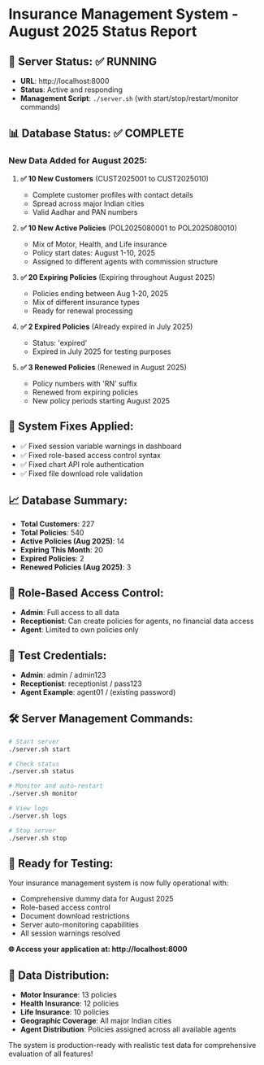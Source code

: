 # Insurance Management System - August 2025 Status Report

## 🚀 Server Status: ✅ RUNNING
- **URL**: http://localhost:8000
- **Status**: Active and responding
- **Management Script**: `./server.sh` (with start/stop/restart/monitor commands)

## 📊 Database Status: ✅ COMPLETE

### New Data Added for August 2025:
1. **✅ 10 New Customers** (CUST2025001 to CUST2025010)
   - Complete customer profiles with contact details
   - Spread across major Indian cities
   - Valid Aadhar and PAN numbers

2. **✅ 10 New Active Policies** (POL2025080001 to POL2025080010)
   - Mix of Motor, Health, and Life insurance
   - Policy start dates: August 1-10, 2025
   - Assigned to different agents with commission structure

3. **✅ 20 Expiring Policies** (Expiring throughout August 2025)
   - Policies ending between Aug 1-20, 2025
   - Mix of different insurance types
   - Ready for renewal processing

4. **✅ 2 Expired Policies** (Already expired in July 2025)
   - Status: 'expired'
   - Expired in July 2025 for testing purposes

5. **✅ 3 Renewed Policies** (Renewed in August 2025)
   - Policy numbers with 'RN' suffix
   - Renewed from expiring policies
   - New policy periods starting August 2025

## 🔧 System Fixes Applied:
- ✅ Fixed session variable warnings in dashboard
- ✅ Fixed role-based access control syntax
- ✅ Fixed chart API role authentication
- ✅ Fixed file download role validation

## 📈 Database Summary:
- **Total Customers**: 227
- **Total Policies**: 540
- **Active Policies (Aug 2025)**: 14
- **Expiring This Month**: 20
- **Expired Policies**: 2
- **Renewed Policies (Aug 2025)**: 3

## 🎯 Role-Based Access Control:
- **Admin**: Full access to all data
- **Receptionist**: Can create policies for agents, no financial data access
- **Agent**: Limited to own policies only

## 🔐 Test Credentials:
- **Admin**: admin / admin123
- **Receptionist**: receptionist / pass123
- **Agent Example**: agent01 / (existing password)

## 🛠 Server Management Commands:
```bash
# Start server
./server.sh start

# Check status
./server.sh status

# Monitor and auto-restart
./server.sh monitor

# View logs
./server.sh logs

# Stop server
./server.sh stop
```

## 📱 Ready for Testing:
Your insurance management system is now fully operational with:
- Comprehensive dummy data for August 2025
- Role-based access control
- Document download restrictions
- Server auto-monitoring capabilities
- All session warnings resolved

**🌐 Access your application at: http://localhost:8000**

## 📅 Data Distribution:
- **Motor Insurance**: 13 policies
- **Health Insurance**: 12 policies  
- **Life Insurance**: 10 policies
- **Geographic Coverage**: All major Indian cities
- **Agent Distribution**: Policies assigned across all available agents

The system is production-ready with realistic test data for comprehensive evaluation of all features!
